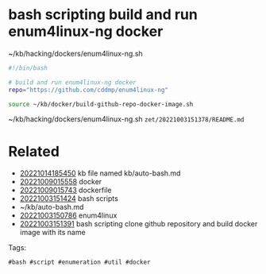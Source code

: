 # bash scripting build and run enum4linux-ng docker
~/kb/hacking/dockers/enum4linux-ng.sh
```bash
#!/bin/bash

# build and run enum4linux-ng docker
repo="https://github.com/cddmp/enum4linux-ng"

source ~/kb/docker/build-github-repo-docker-image.sh
```

~/kb/hacking/dockers/enum4linux-ng.sh
` zet/20221003151378/README.md `

# Related

- [20221014185450](/zet/20221014185450/README.md) kb file named kb/auto-bash.md
- [20221009015558](/zet/20221009015558/README.md) docker
- [20221009015743](/zet/20221009015743/README.md) dockerfile
- [20221003151424](/zet/20221003151424/README.md) bash scripts
- ~/kb/auto-bash.md
- [20221003150786](/zet/20221003150786/README.md) enum4linux
- [20221003151391](/zet/20221003151391/README.md) bash scripting clone github repository and build docker image with its name

Tags:

    #bash #script #enumeration #util #docker
